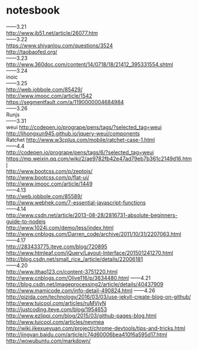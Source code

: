 # notesbook
  ——3.21   
  http://www.jb51.net/article/26077.htm   
  ——3.22   
  https://www.shiyanlou.com/questions/3524   
  http://taobaofed.org/   
  ——3.23   
  http://www.360doc.com/content/14/0718/18/21412_395331554.shtml  
  ——3.24   
  inoic   
  ——3.25   
  http://web.jobbole.com/85429/   
  http://www.imooc.com/article/1542   
  https://segmentfault.com/a/1190000004684984   
  ——3.26   
  Runjs   
   ——3.31   
  weui  http://codepen.io/progrape/pens/tags/?selected_tag=weui   
  http://lihongxun945.github.io/jquery-weui/components   
  Ratchet  http://www.w3cplus.com/mobile/ratchet-case-1.html   
  ——4.4   
  http://codepen.io/progrape/pens/tags/6/?selected_tag=weui    
  https://mp.weixin.qq.com/wiki/2/ae9782fb42e47ad79eb7b361c2149d16.html   
  http://www.bootcss.com/p/zeptojs/   
  http://www.bootcss.com/p/flat-ui/   
  http://www.imooc.com/article/1449   
  ——4.13    
  http://web.jobbole.com/85589/   
  http://www.webhek.com/7-essential-javascript-functions   
  ——4.14   
  http://www.csdn.net/article/2013-08-28/2816731-absolute-beginners-guide-to-nodejs   
  http://www.1024i.com/demo/less/index.html   
  http://www.cnblogs.com/Darren_code/archive/2011/10/31/2207063.html   
  ——4.17   
  http://283433775.iteye.com/blog/720895    
  http://www.htmleaf.com/jQuery/Layout-Interface/201501241270.html    
  http://blog.csdn.net/small_rice_/article/details/22006181    
  ——4.20    
  http://www.ithao123.cn/content-3751220.html
  http://www.cnblogs.com/Olive116/p/3634480.html
  ——4.21
  http://blog.csdn.net/imageprocessing2/article/details/40437909
  http://www.mamicode.com/info-detail-490824.html
  ——4.26
  http://pizida.com/technology/2016/03/03/use-jekyll-create-blog-on-github/
  http://www.tuicool.com/articles/ruMVjyN
  http://justcoding.iteye.com/blog/1954653
  http://www.ezlippi.com/blog/2015/03/github-pages-blog.html
  http://www.tuicool.com/articles/neymea
  http://wiki.jikexueyuan.com/project/chrome-devtools/tips-and-tricks.html
  http://jingyan.baidu.com/article/c74d60006bea410f6a595d17.html
  http://wowubuntu.com/markdown/
